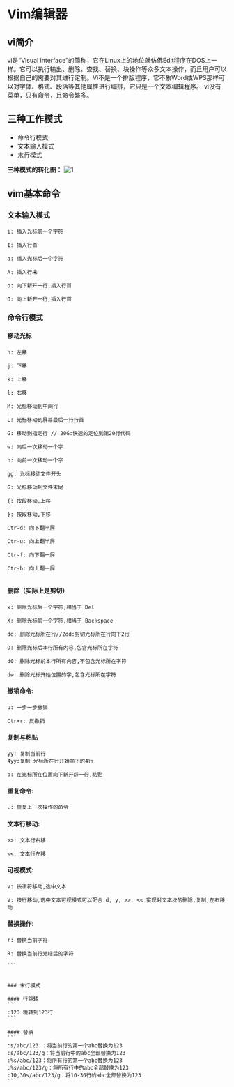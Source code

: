 # Vim编辑器



## vi简介
vi是“Visual interface”的简称，它在Linux上的地位就仿佛Edit程序在DOS上一样。它可以执行输出、删除、查找、替换、块操作等众多文本操作，而且用户可以根据自己的需要对其进行定制。Vi不是一个排版程序，它不象Word或WPS那样可以对字体、格式、段落等其他属性进行编排，它只是一个文本编辑程序。 vi没有菜单，只有命令，且命令繁多。

## 三种工作模式

+ 命令行模式
+ 文本输入模式
+ 末行模式

**三种模式的转化图：**
![1](http://oojl6chve.bkt.clouddn.com//18-5-17/97224850.jpg)

## vim基本命令

### 文本输入模式
```
i: 插入光标前一个字符 

I: 插入行首 

a: 插入光标后一个字符 

A: 插入行未 

o: 向下新开一行,插入行首 

O: 向上新开一行,插入行首
```
### 命令行模式
#### 移动光标
```
h: 左移 

j: 下移 

k: 上移 

l: 右移

M: 光标移动到中间行 

L: 光标移动到屏幕最后一行行首 

G: 移动到指定行 // 20G:快速的定位到第20行代码

w: 向后一次移动一个字 

b: 向前一次移动一个字

gg: 光标移动文件开头 

G: 光标移动到文件末尾

{: 按段移动,上移 

}: 按段移动,下移

Ctr-d: 向下翻半屏 

Ctr-u: 向上翻半屏

Ctr-f: 向下翻一屏 

Ctr-b: 向上翻一屏


```
#### 删除（实际上是剪切）

```
x: 删除光标后一个字符,相当于 Del 

X: 删除光标前一个字符,相当于 Backspace

dd: 删除光标所在行//2dd:剪切光标所在行向下2行

D: 删除光标后本行所有内容,包含光标所在字符 

d0: 删除光标前本行所有内容,不包含光标所在字符

dw: 删除光标开始位置的字,包含光标所在字符
```
#### 撤销命令:

```
u: 一步一步撤销 

Ctr+r: 反撤销

```
#### 复制与粘贴

```
yy: 复制当前行
4yy:复制 光标所在行开始向下的4行

p: 在光标所在位置向下新开辟一行,粘贴
```
#### 重复命令:

```
.: 重复上一次操作的命令

```
#### 文本行移动:

```
>>: 文本行右移 

<<: 文本行左移

```

#### 可视模式:

```
v: 按字符移动,选中文本 

V: 按行移动,选中文本可视模式可以配合 d, y, >>, << 实现对文本块的删除,复制,左右移动

```

#### 替换操作:
````
r: 替换当前字符 

R: 替换当前行光标后的字符

```


### 末行模式

#### 行跳转
```
:123 跳转到123行
```

#### 替换
```
:s/abc/123 ：将当前行的第一个abc替换为123
:s/abc/123/g：将当前行中的abc全部替换为123
:%s/abc/123：将所有行的第一个abc替换为123
:%s/abc/123/g：将所有行中的abc全部替换为123
:10,30s/abc/123/g：将10-30行的abc全部替换为123
```

